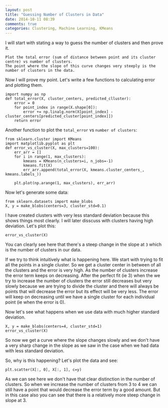 ```yaml
---
layout: post
title: "Guessing Number of Clusters in Data"
date: 2014-10-11 08:39
comments: true
categories: Clustering, Machine Learning, KMeans 
---
```

I will start with stating a way to guess the number of clusters and then prove it.

```
Plot the total error (sum of distance between point and its cluster centre) vs number of clusters.
The point where the slope of this curve changes very steeply is the number of clusters in the data.
```

Now I will prove my point. Let's write a few functions to calculating error and plotting them.

```python3
import numpy as np
def total_error(X, cluster_centers, predicted_clluster):
    error = 0
    for point_index in range(X.shape[0]):
        error += np.linalg.norm(X[point_index] - cluster_centers[predicted_cluster[point_index]])
    return error
```
Another function to plot the `total_error` vs `number of clusters`:
```python3
from sklearn.cluster import KMeans
import matplotlib.pyplot as plt
def error_vs_cluster(X, max_clusters=100):
    err_arr = []
    for i in range(1, max_clusters):
        kmeans = KMeans(n_clusters=i, n_jobs=-1)
        kmeans.fit(X)
        err_arr.append(total_error(X, kmeans.cluster_centers_, kmeans.labels_))
    
    plt.plot(np.arange(1, max_clusters), err_arr)
```
Now let's generate some data:
```python3
from sklearn.datasets import make_blobs
X, y = make_blobs(centers=3, cluster_std=0.1)
```
I have created clusters with very less standard deviation because this shows things most clearly.
I will later disscuss with clusters having high deviation.
Let's plot this:
```python3
error_vs_cluster(X)
```
You can clearly see here that there's a steep change in the slope at `3` which is the number of clusters
 in our data.

If we try to think intuitively what is happening here. We start with trying to fit all the points in a single cluster. So we get a cluster center in between of all the clusters and the error is very high. As the number of clusters increase the error term keeps on decreasing.
After the perfect fit (ie 3) when the we try to increase the number of clusters the error still decreases but very slowly because we are trying to divide the cluster and there will always be points that will decrease the error but its effect will be very less. The error will keep on decreasing until we have a single cluster for each individual point (ie when the error is 0).

Now let's see what happens when we use data with much higher standard deviation.

```python3
X, y = make_blobs(centers=4, cluster_std=1)
error_vs_cluster(X)
```
So now we get a curve where the slope changes slowly and we don't have a very sharp change in the slope
as we saw in the case when we had data with less standard deviation.

So, why is this happening?
Let's plot the data and see:
```python3
plt.scatter(X[:, 0], X[:, 1], c=y)
```
As we can see here we don't have that clear distinction in the number of clusters. So when we increase the number of clusters from 3 to 4 we can still have a point that would decrease the error term by a 
good amount.
But in this case also you can see that there is a relatively more steep change in slope at 3.



